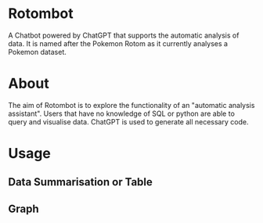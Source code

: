 # Rotombot
A Chatbot powered by ChatGPT that supports the automatic analysis of data. It is named after the Pokemon Rotom as it currently analyses a Pokemon dataset.

# About
The aim of Rotombot is to explore the functionality of an "automatic analysis assistant". Users that have no knowledge of SQL or python are able to query and visualise data. ChatGPT is used to generate all necessary code. 

# Usage
## Data Summarisation or Table

## Graph

